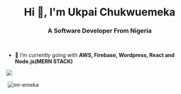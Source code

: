 <h1 align="center">Hi 👋, I'm Ukpai Chukwuemeka</h1>
<h3 align="center">A Software Developer From Nigeria</h3>

<br/>

- 🌱 I’m currently going with **AWS, Firebase, Wordpress, React and Node.js(MERN STACK)**



<img src="https://github-profile-trophy.vercel.app/?username=mr-emeka&theme=dracula&column=3&margin-w=15&margin-h=15 (https://github.com/ryo-ma/github-profile-trophy)">

<p>&nbsp;<img align="center" src="https://github-readme-stats.vercel.app/api?username=mr-emeka&show_icons=true&count_private=true&theme=dark" alt="mr-emeka" /></p>
